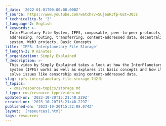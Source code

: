 ```yaml
---
f_date: '2022-01-01T00:00:00.000Z'
f_source: https://www.youtube.com/watch?v=5Uj6uR3fp-U&t=303s
f_technicality-3: '2'
f_language-2: English
f_keywords: >-
  InterPlanetary File System, IPFS, composable, peer-to-peer protocols,
  addressing, routing, transferring, content-addressed data, decentralized file
  system, Web3 projects, Basic Concepts
title: 'IPFS: Interplanetary File Storage'
f_length-3: 9 minutes
f_organization: Simply Explained
f_description: >-
  This video by Simply Explained takes a look at how the InterPlanetary File
  System (IPFS) works as well as explores its basic concepts and how it can
  solve issues like censorship using content-addressed data.
slug: ipfs-interplanetary-file-storage-7d2fb
f_topics:
  - cms/resource-topics/storage.md
f_type: cms/resource-type/video.md
updated-on: '2023-10-20T15:21:40.229Z'
created-on: '2023-10-20T15:21:40.229Z'
published-on: '2023-10-20T15:22:08.074Z'
layout: '[resources].html'
tags: resources
---
```



